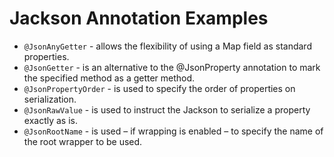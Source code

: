 # Jackson Annotation Examples

* `@JsonAnyGetter` -  allows the flexibility of using a Map field as standard properties.
* `@JsonGetter` -  is an alternative to the @JsonProperty annotation to mark the specified method as a getter method.
* `@JsonPropertyOrder` -  is used to specify the order of properties on serialization.
* `@JsonRawValue` -  is used to instruct the Jackson to serialize a property exactly as is.
* `@JsonRootName` -  is used – if wrapping is enabled – to specify the name of the root wrapper to be used.
